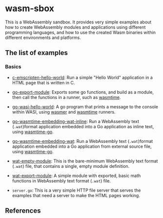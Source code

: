 # wasm-sbox

This is a WebAssembly sandbox.
It provides very simple examples about how to create WebAssembly modules and applications using different
programming languages, and how to use the created Wasm binaries within different environments and platforms.

## The list of examples

### Basics

- [c-emscripten-hello-world](c-emscripten-hello-world):
  Run a simple "Hello World" application in a HTML page that is written in C.

- [go-export-module](go-export-module):
  Exports some go functions, and build as a module, then call the functions in a runner,
  such as [wasmtime](https://wasmtime.dev/).

- [go-wasi-hello-world](go-wasi-hello-world):
  A go program that prints a message to the console within WASI,
  using [wasmer](https://wasmer.io/) and [wasmtime](https://wasmtime.dev/) runners.

- [go-wasmtime-embedding-wat-inline](go-wasmtime-embedding-wat-inline):
  Run a WebAssembly text (`.wat`)format application embedded into a Go application as inline text,
  using [wasmtime-go](https://github.com/bytecodealliance/wasmtime-go).

- [go-wasmtime-embedding-wat](go-wasmtime-embedding-wat):
  Run a WebAssembly text (`.wat`)format application embedded into a Go application from external source file,
  using [wasmtime-go](https://github.com/bytecodealliance/wasmtime-go).

- [wat-empty-module](wat-empty-module):
  This is the bare-minimum WebAssembly text format (`.wat`) file, that contains a single, empty module definition.

- [wat-export-module](wat-export-module):
  A simple module with exported, basic math functions in WebAssembly text format (`.wat`) file.

- `server.go`:
  This is a very simple HTTP file server that serves the examples that need a server to make the HTML pages working.

## References


